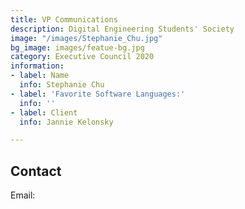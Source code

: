 ```yaml
---
title: VP Communications
description: Digital Engineering Students' Society
image: "/images/Stephanie_Chu.jpg"
bg_image: images/featue-bg.jpg
category: Executive Council 2020
information:
- label: Name
  info: Stephanie Chu
- label: 'Favorite Software Languages:'
  info: ''
- label: Client
  info: Jannie Kelonsky

---
```

## Contact

Email: